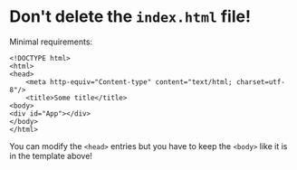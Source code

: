 # Don't delete the `index.html` file!

Minimal requirements:
```
<!DOCTYPE html>
<html>
<head>
    <meta http-equiv="Content-type" content="text/html; charset=utf-8"/>
    <title>Some title</title>
<body>
<div id="App"></div>
</body>
</html>
```

You can modify the `<head>` entries but you have to keep the `<body>` like
it is in the template above!